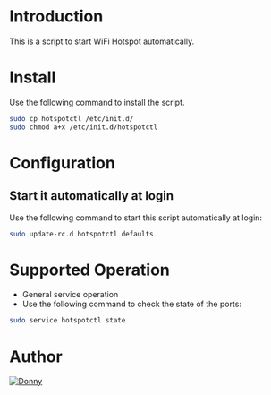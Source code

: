# Introduction
This is a script to start WiFi Hotspot automatically.

# Install
Use the following command to install the script.
```bash
sudo cp hotspotctl /etc/init.d/
sudo chmod a+x /etc/init.d/hotspotctl
```

# Configuration
## Start it automatically at login
Use the following command to start this script automatically at login:
```bash
sudo update-rc.d hotspotctl defaults
```

# Supported Operation
+ General service operation
+ Use the following command to check the state of the ports:
```bash
sudo service hotspotctl state
```

# Author
[![Donny](https://avatars.githubusercontent.com/u/22200374?v=3&s=150 "Donny")](https://github.com/Donny-Hikari)


